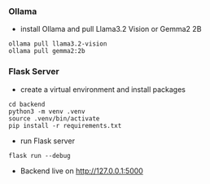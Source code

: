 ### Ollama

- install Ollama and pull Llama3.2 Vision or Gemma2 2B

```
ollama pull llama3.2-vision
ollama pull gemma2:2b
```

### Flask Server

- create a virtual environment and install packages

```
cd backend
python3 -m venv .venv
source .venv/bin/activate
pip install -r requirements.txt
```

- run Flask server

```
flask run --debug
```

- Backend live on http://127.0.0.1:5000
